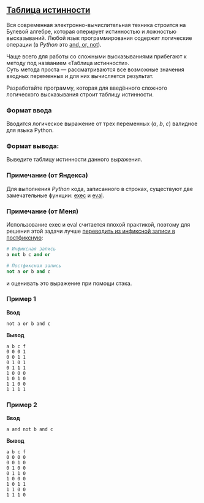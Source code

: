 ## [Таблица истинности](../../../solutions/3.4/34_r.py)

Вся современная электронно-вычислительная техника строится на Булевой алгебре, которая оперирует истинностью и ложностью высказываний. Любой язык программирования содержит логические операции (в _Python_ это [and, or, not](https://docs.python.org/3/library/stdtypes.html#boolean-operations-and-or-not)).

Чаще всего для работы со сложными высказываниями прибегают к методу под названием «Таблица истинности».\
Суть метода проста — рассматриваются все возможные значения входных переменных и для них вычисляется результат.

Разработайте программу, которая для введённого сложного логического высказывания строит таблицу истинности.

### Формат ввода

Вводится логическое выражение от трех переменных ($a$, $b$, $c$) валидное для языка Python.

### Формат вывода:

Выведите таблицу истинности данного выражения.

### Примечание (от Яндекса)

Для выполнения _Python_ кода, записанного в строках, существуют две замечательные функции: [exec](https://docs.python.org/3/library/functions.html#exec) и [eval](https://docs.python.org/3/library/functions.html#eval).

### Примечание (от Меня)

Использование exec и eval считается плохой практикой, поэтому для решения этой задачи лучше [переводить из инфиксной записи в постфиксную](https://www.youtube.com/live/km0E_i8Dtso?si=tnpIrI4mPoAVW1RG&t=1581):

```python
# Инфиксная запись
a not b c and or

# Постфиксная запись
not a or b and c
```

и оценивать это выражение при помощи стэка.

### Пример 1

**Ввод**
```plaintext
not a or b and c
```

**Вывод**
```plaintext
a b c f
0 0 0 1
0 0 1 1
0 1 0 1
0 1 1 1
1 0 0 0
1 0 1 0
1 1 0 0
1 1 1 1
```

### Пример 2

**Ввод**
```plaintext
a and not b and c
```

**Вывод**
```plaintext
a b c f
0 0 0 0
0 0 1 0
0 1 0 0
0 1 1 0
1 0 0 0
1 0 1 1
1 1 0 0
1 1 1 0
```